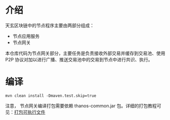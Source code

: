 # 介绍
天玄区块链中的节点程序主要由两部分组成：
* 节点应用服务
* 节点网关

本仓库代码为节点网关部分，主要任务是负责接收外部交易并缓存到交易池、使用 P2P 协议对加以进行广播、推送交易池中的交易到节点中进行共识、执行。

# 编译
```shell
mvn clean install -Dmaven.test.skip=true
```
注意， 节点网关编译打包需要依赖 thanos-common.jar 包。详细的打包教程可见：[打包可执行文件](https://github.com/TianXuan-Chain/tianxuan-docs/blob/main/installation-manual/tianxaun-chain/executable-file.md)
